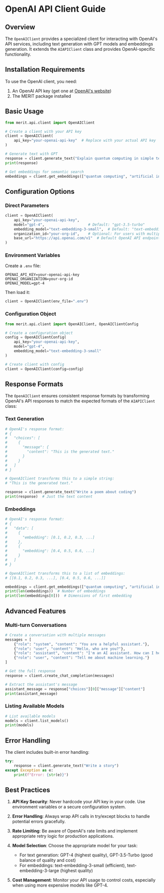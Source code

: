 # OpenAI API Client Guide

## Overview

The `OpenAIClient` provides a specialized client for interacting with OpenAI's API services, including text generation with GPT models and embeddings generation. It extends the `AIAPIClient` class and provides OpenAI-specific functionality.

## Installation Requirements

To use the OpenAI client, you need:

1. An OpenAI API key (get one at [OpenAI's website](https://platform.openai.com/api-keys))
2. The MERIT package installed

## Basic Usage

```python
from merit.api.client import OpenAIClient

# Create a client with your API key
client = OpenAIClient(
    api_key="your-openai-api-key"  # Replace with your actual API key
)

# Generate text with GPT
response = client.generate_text("Explain quantum computing in simple terms")
print(response)

# Get embeddings for semantic search
embeddings = client.get_embeddings(["quantum computing", "artificial intelligence"])
```

## Configuration Options

### Direct Parameters

```python
client = OpenAIClient(
    api_key="your-openai-api-key",
    model="gpt-4",                    # Default: "gpt-3.5-turbo"
    embedding_model="text-embedding-3-small",  # Default: "text-embedding-ada-002"
    organization_id="your-org-id",    # Optional: For users with multiple organizations
    base_url="https://api.openai.com/v1"  # Default OpenAI API endpoint
)
```

### Environment Variables

Create a `.env` file:
```
OPENAI_API_KEY=your-openai-api-key
OPENAI_ORGANIZATION=your-org-id
OPENAI_MODEL=gpt-4
```

Then load it:
```python
client = OpenAIClient(env_file=".env")
```

### Configuration Object

```python
from merit.api.client import OpenAIClient, OpenAIClientConfig

# Create a configuration object
config = OpenAIClientConfig(
    api_key="your-openai-api-key",
    model="gpt-4",
    embedding_model="text-embedding-3-small"
)

# Create client with config
client = OpenAIClient(config=config)
```

## Response Formats

The `OpenAIClient` ensures consistent response formats by transforming OpenAI's API responses to match the expected formats of the `AIAPIClient` class:

### Text Generation

```python
# OpenAI's response format:
# {
#   "choices": [
#     {
#       "message": {
#         "content": "This is the generated text."
#       }
#     }
#   ]
# }

# OpenAIClient transforms this to a simple string:
# "This is the generated text."

response = client.generate_text("Write a poem about coding")
print(response)  # Just the text content
```

### Embeddings

```python
# OpenAI's response format:
# {
#   "data": [
#     {
#       "embedding": [0.1, 0.2, 0.3, ...]
#     },
#     {
#       "embedding": [0.4, 0.5, 0.6, ...]
#     }
#   ]
# }

# OpenAIClient transforms this to a list of embeddings:
# [[0.1, 0.2, 0.3, ...], [0.4, 0.5, 0.6, ...]]

embeddings = client.get_embeddings(["quantum computing", "artificial intelligence"])
print(len(embeddings))  # Number of embeddings
print(len(embeddings[0]))  # Dimensions of first embedding
```

## Advanced Features

### Multi-turn Conversations

```python
# Create a conversation with multiple messages
messages = [
    {"role": "system", "content": "You are a helpful assistant."},
    {"role": "user", "content": "Hello, who are you?"},
    {"role": "assistant", "content": "I'm an AI assistant. How can I help you today?"},
    {"role": "user", "content": "Tell me about machine learning."}
]

# Get the full response
response = client.create_chat_completion(messages)

# Extract the assistant's message
assistant_message = response["choices"][0]["message"]["content"]
print(assistant_message)
```

### Listing Available Models

```python
# List available models
models = client.list_models()
print(models)
```

## Error Handling

The client includes built-in error handling:

```python
try:
    response = client.generate_text("Write a story")
except Exception as e:
    print(f"Error: {str(e)}")
```

## Best Practices

1. **API Key Security**: Never hardcode your API key in your code. Use environment variables or a secure configuration system.

2. **Error Handling**: Always wrap API calls in try/except blocks to handle potential errors gracefully.

3. **Rate Limiting**: Be aware of OpenAI's rate limits and implement appropriate retry logic for production applications.

4. **Model Selection**: Choose the appropriate model for your task:
   - For text generation: GPT-4 (highest quality), GPT-3.5-Turbo (good balance of quality and cost)
   - For embeddings: text-embedding-3-small (efficient), text-embedding-3-large (highest quality)

5. **Cost Management**: Monitor your API usage to control costs, especially when using more expensive models like GPT-4.
